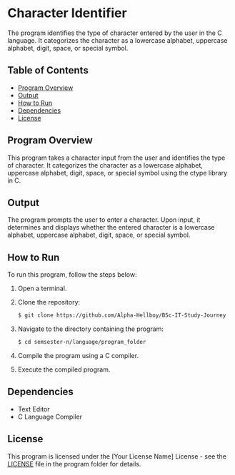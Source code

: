 # Character Identifier

The program identifies the type of character entered by the user in the C language. It categorizes the character as a lowercase alphabet, uppercase alphabet, digit, space, or special symbol.

## Table of Contents

- [Program Overview](#program-overview)
- [Output](#output)
- [How to Run](#how-to-run)
- [Dependencies](#dependencies)
- [License](#license)

## Program Overview

This program takes a character input from the user and identifies the type of character. It categorizes the character as a lowercase alphabet, uppercase alphabet, digit, space, or special symbol using the ctype library in C.

## Output

The program prompts the user to enter a character. Upon input, it determines and displays whether the entered character is a lowercase alphabet, uppercase alphabet, digit, space, or special symbol.

## How to Run

To run this program, follow the steps below:

1. Open a terminal.
2. Clone the repository:

   ```bash
   $ git clone https://github.com/Alpha-Hellboy/BSc-IT-Study-Journey
   ```

3. Navigate to the directory containing the program:

   ```bash
   $ cd semsester-n/language/program_folder
   ```

4. Compile the program using a C compiler.
5. Execute the compiled program.

## Dependencies

- Text Editor
- C Language Compiler

## License

This program is licensed under the [Your License Name] License - see the [LICENSE](LICENSE) file in the program folder for details.